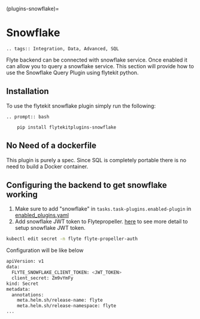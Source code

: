 (plugins-snowflake)=

# Snowflake

```{eval-rst}
.. tags:: Integration, Data, Advanced, SQL
```

Flyte backend can be connected with snowflake service. Once enabled it can allow you to query a snowflake service.
This section will provide how to use the Snowflake Query Plugin using flytekit python.

## Installation

To use the flytekit snowflake plugin simply run the following:

```{eval-rst}
.. prompt:: bash

    pip install flytekitplugins-snowflake
```

## No Need of a dockerfile

This plugin is purely a spec. Since SQL is completely portable there is no need to build a Docker container.

## Configuring the backend to get snowflake working

1. Make sure to add "snowflake" in `tasks.task-plugins.enabled-plugin` in [enabled_plugins.yaml](https://github.com/flyteorg/flyte/blob/master/deployment/sandbox/flyte_generated.yaml#L2296)
2. Add snowflake JWT token to Flytepropeller. [here](https://docs.snowflake.com/en/developer-guide/sql-api/guide.html#using-key-pair-authentication) to see more detail to setup snowflake JWT token.

```bash
kubectl edit secret -n flyte flyte-propeller-auth
```

Configuration will be like below

```bash
apiVersion: v1
data:
  FLYTE_SNOWFLAKE_CLIENT_TOKEN: <JWT_TOKEN>
  client_secret: Zm9vYmFy
kind: Secret
metadata:
  annotations:
    meta.helm.sh/release-name: flyte
    meta.helm.sh/release-namespace: flyte
...
```
